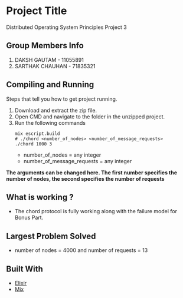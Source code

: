 # Project Title
Distributed Operating System Principles Project 3

## Group Members Info 
1) DAKSH GAUTAM - 11055891
2) SARTHAK CHAUHAN  - 71835321

## Compiling and Running

Steps that tell you how to get project running.

1) Download and extract the zip file. 
2) Open CMD and navigate to the folder in the unzipped project.
3) Run the following commands
   ``` 
   mix escript.build
   # ./chord <number_of_nodes> <number_of_message_requests>
   ./chord 1000 3
   
   ```
   - number_of_nodes = any integer
   - number_of_message_requests = any integer

  **The arguments can be changed here. The first number specifies the number of nodes, the second specifies the number of requests** 

## What is working ?
 - The chord protocol is fully working along with the failure model for Bonus Part.
  
## Largest Problem Solved
- number of nodes = 4000 and number of requests = 13

## Built With
* [Elixir](https://elixir-lang.org/)
* [Mix](https://elixir-lang.org/getting-started/mix-otp/introduction-to-mix.html)